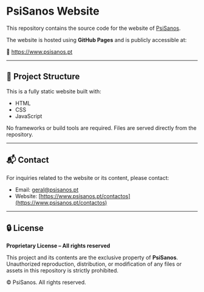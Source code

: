 # PsiSanos Website

This repository contains the source code for the website of [PsiSanos](https://www.psisanos.pt).

The website is hosted using **GitHub Pages** and is publicly accessible at:

🔗 https://www.psisanos.pt

---

## 📁 Project Structure

This is a fully static website built with:

- HTML
- CSS
- JavaScript

No frameworks or build tools are required. Files are served directly from the repository.

---

## 📬 Contact

For inquiries related to the website or its content, please contact:

- Email: [geral@psisanos.pt](mailto:geral@psisanos.pt)
- Website: [https://www.psisanos.pt/contactos](https://www.psisanos.pt/contactos)

---

## 🔒 License

**Proprietary License – All rights reserved**

This project and its contents are the exclusive property of **PsiSanos**.  
Unauthorized reproduction, distribution, or modification of any files or assets in this repository is strictly prohibited.

© PsiSanos. All rights reserved.
